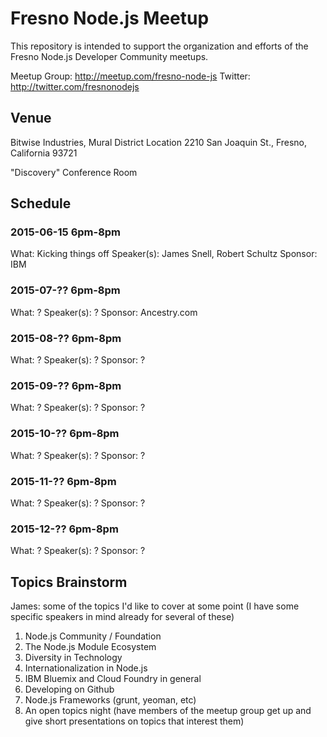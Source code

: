 # Fresno Node.js Meetup

This repository is intended to support the organization and efforts of the Fresno Node.js Developer Community meetups.

Meetup Group: http://meetup.com/fresno-node-js
Twitter: http://twitter.com/fresnonodejs

## Venue

Bitwise Industries, Mural District Location
2210 San Joaquin St.,
Fresno, California 93721

"Discovery" Conference Room

## Schedule

### 2015-06-15 6pm-8pm

What: Kicking things off
Speaker(s): James Snell, Robert Schultz
Sponsor: IBM

### 2015-07-?? 6pm-8pm

What: ?
Speaker(s): ?
Sponsor: Ancestry.com

### 2015-08-?? 6pm-8pm

What: ?
Speaker(s): ?
Sponsor: ?

### 2015-09-?? 6pm-8pm

What: ?
Speaker(s): ?
Sponsor: ?

### 2015-10-?? 6pm-8pm

What: ?
Speaker(s): ?
Sponsor: ?

### 2015-11-?? 6pm-8pm

What: ?
Speaker(s): ?
Sponsor: ?

### 2015-12-?? 6pm-8pm

What: ?
Speaker(s): ?
Sponsor: ?


## Topics Brainstorm

James: some of the topics I'd like to cover at some point (I have some specific speakers in mind already for several of these)

1. Node.js Community / Foundation
2. The Node.js Module Ecosystem
3. Diversity in Technology
4. Internationalization in Node.js
5. IBM Bluemix and Cloud Foundry in general
6. Developing on Github
7. Node.js Frameworks (grunt, yeoman, etc)
8. An open topics night (have members of the meetup group get up and give short presentations on topics that interest them)
